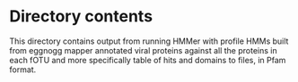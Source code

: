 # Directory contents

This directory contains output from running HMMer with profile HMMs built from eggnogg mapper annotated viral proteins against all the proteins in each fOTU and more specifically table of hits and domains to files, in Pfam format.